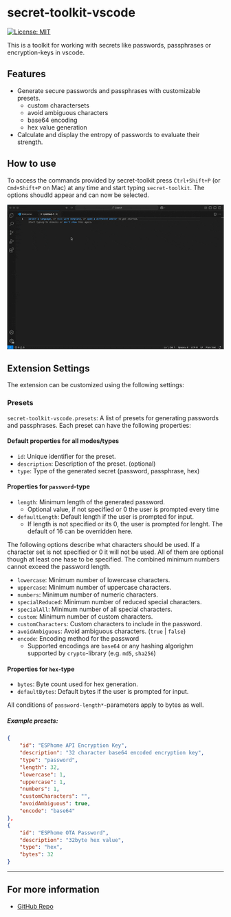 # secret-toolkit-vscode

[![License: MIT](https://img.shields.io/badge/License-MIT-yellow.svg)](https://opensource.org/licenses/MIT)

This is a toolkit for working with secrets like passwords, passphrases or encryption-keys in vscode.

## Features

- Generate secure passwords and passphrases with customizable presets.
  - custom charactersets
  - avoid ambiguous characters
  - base64 encoding
  - hex value generation
- Calculate and display the entropy of passwords to evaluate their strength.


## How to use

To access the commands provided by secret-toolkit press `Ctrl+Shift+P` (or `Cmd+Shift+P` on Mac) at any time and start typing `secret-toolkit`. The options shoudld appear and can now be selected.

![how-to-use-preview](images/how-to-use-preview.gif)


## Extension Settings

The extension can be customized using the following settings:

### Presets

`secret-toolkit-vscode.presets`: A list of presets for generating passwords and passphrases. Each preset can have the following properties:

#### Default properties for all modes/types

- `id`: Unique identifier for the preset.
- `description`: Description of the preset. (optional)
- `type`: Type of the generated secret (password, passphrase, hex)

#### Properties for `password`-type

- `length`: Minimum length of the generated password.
  - Optional value, if not specified or 0 the user is prompted every time
- `defaultLength`: Default length if the user is prompted for input.
  - If length is not specified or its 0, the user is prompted for lenght. The default of 16 can be overridden here.

The following options describe what characters should be used. If a character set is not specified or 0 it will not be used.
All of them are optional though at least one hase to be specified. The combined minimum numbers cannot exceed the password length.

- `lowercase`: Minimum number of lowercase characters.
- `uppercase`: Minimum number of uppercase characters.
- `numbers`: Minimum number of numeric characters.
- `specialReduced`: Minimum number of reduced special characters.
- `specialAll`: Minimum number of all special characters.
- `custom`: Minimum number of custom characters.
- `customCharacters`: Custom characters to include in the password.
- `avoidAmbiguous`: Avoid ambiguous characters. (`true` | `false`)
- `encode`: Encoding method for the password
  - Supported encodings are `base64` or any hashing algorighm supported by `crypto`-library (e.g. `md5`, `sha256`)

#### Properties for `hex`-type

- `bytes`: Byte count used for hex generation.
- `defaultBytes`: Default bytes if the user is prompted for input.

All conditions of `password-length*`-parameters apply to bytes as well.

##### Example presets:

```json
{
    "id": "ESPhome API Encryption Key",
    "description": "32 character base64 encoded encryption key",
    "type": "password",
    "length": 32,
    "lowercase": 1,
    "uppercase": 1,
    "numbers": 1,
    "customCharacters": "",
    "avoidAmbiguous": true,
    "encode": "base64"
},
{
    "id": "ESPhome OTA Password",
    "description": "32byte hex value",
    "type": "hex",
    "bytes": 32
}
```

---

## For more information
* [GitHub Repo](https://github.com/hbrennhaeuser/secret-toolkit-vscode)